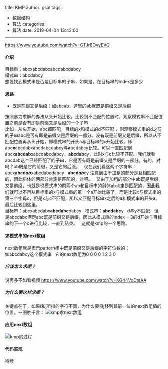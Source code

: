 title: KMP
author: gsal
tags:
  - 数据结构
  - 算法
categories:
  - 算法
date: 2018-04-04 13:42:00
---
https://www.youtube.com/watch?v=GTJr8OvyEVQ
#### 介绍  
目标串：abcxabcdabxabcdabcdabcy  
模式串：abcdabcy  
想要找到模式串是否是目标串的子串，如果是，在目标串的index是多少  
<!--more-->
#### 思路
* 既是前缀又是后缀：如abcab，这里的ab就既是前缀又是后缀  

按照暴力求解的办法从头开始比较。比较到不匹配的位置时，观察模式串不匹配位置之前是否有即是前缀又是后缀的一个子串   
比如：从头开始，abc都匹配，目标的x和模式的d不匹配 ，则观察模式串的d之前的子串abc是否有即是前缀又是后缀的一部分。没有既是前缀又是后缀，所以从不匹配位置再从头开始，即模式串的开头a与目标串的x开始比较。即abc**x**abcdabxabcdabcdabcy与**a**bcdabcy比较。可以一直匹配到abcx**abcdab**xabcdabcdabcy，**abcdab**cy，此时x与c比较不匹配。我们就看abcdab这个已经匹配了的子串，它是否有既是前缀又是后缀的一部分。有的，对吗？ab既是它的前缀，又是它的后缀。  
现在我们看这两个字符串：  
abcx**abcd*ab***xabcdabcdabcy  
**abcd*ab***cy
注意到由于加粗的部分是互相匹配的，因此斜体的两部分肯定是匹配的，对吧。   
又由于加粗的部分中ab既是后缀又是前缀，也就是说模式串的前两个ab和目标串的斜体ab肯定是匹配的，因此我们就可以不再从目标串的x与模式串的第一个a开始比较了，而是比较x与模式串的第三个字母c，但是x与c不匹配，所以又匹配目标串x之后的a和模式串的开头a。  
最后比较到这里，  
目标串：abcxabcdabx**abcdabc**dabcy  
模式串：**abcdabc**y  
d与y不匹配，但是abcdabc满足abc既是前缀又是后缀，因此从模式串的index = 3的d开始与目标串的下一个d进行比较，一直到结束。  
这就是kmp的一个思路。  

#### 求模式串的next数组
next数组就是表示pattern串中既是前缀又是后缀的字符位数的：  
如abcdabcy这个模式串  
它的next数组为0 0 0 0 1 2 3 0  
##### 应该怎么求呢？
说再多不如看视频
https://www.youtube.com/watch?v=KG44VoDtsAA  

##### 为什么要这样求呢？
关键点在于，如果i和j所指的字符不同，为什么要将j移到其前一位的next数组值的位置。一图胜千言：
![kmp求next数组](/images/kmpnextarray.png)

#### 应用next数组
![kmp的过程](/images/kmp.png)
#### 代码实现
待续
